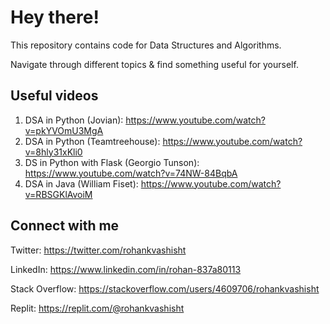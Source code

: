 # Hey there!

This repository contains code for Data Structures and Algorithms.

Navigate through different topics & find something useful for yourself.

## Useful videos

1. DSA in Python (Jovian): https://www.youtube.com/watch?v=pkYVOmU3MgA
2. DSA in Python (Teamtreehouse): https://www.youtube.com/watch?v=8hly31xKli0
3. DS in Python with Flask (Georgio Tunson): https://www.youtube.com/watch?v=74NW-84BqbA
4. DSA in Java (William Fiset): https://www.youtube.com/watch?v=RBSGKlAvoiM

## Connect with me

Twitter: https://twitter.com/rohankvashisht

LinkedIn: https://www.linkedin.com/in/rohan-837a80113

Stack Overflow: https://stackoverflow.com/users/4609706/rohankvashisht

Replit: https://replit.com/@rohankvashisht
